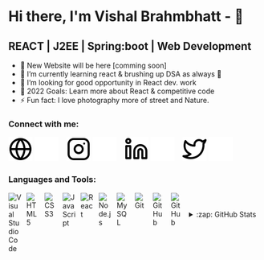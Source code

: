 # Hi there, I'm Vishal Brahmbhatt -  👋 

## REACT | J2EE | Spring:boot | Web Development

- 🔭 New Website will be here [comming soon]
- 🌱 I’m currently learning react & brushing up DSA as always 🤣
- 👯 I’m looking for good opportunity in React dev. work
- 🥅 2022 Goals: Learn more about React & competitive code
- ⚡ Fun fact: I love photography more of street and Nature. 

### Connect with me:

[![website](./img/globe-light.svg)](https://##)
[![website](./img/globe-dark.svg)](https:/##)
&nbsp;&nbsp;
[![website](./img/instagram-light.svg)](https://www.instagram.com/va_g._bond/)
[![website](./img/instagram-dark.svg)](https://www.instagram.com/va_g._bond/)
&nbsp;&nbsp;
[![website](./img/linkedin-light.svg)](https://www.linkedin.com/in/vishal-brahmbhatt-845336140/)
[![website](./img/linkedin-dark.svg)](https://www.linkedin.com/in/vishal-brahmbhatt-845336140/)
&nbsp;&nbsp;
[![website](./img/twitter-light.svg)](https://twitter.com/Kakashi_n07)
[![website](./img/twitter-dark.svg)](https://twitter.com/Kakashi_n07)

### Languages and Tools:

<img align="left" alt="Visual Studio Code" width="26px" src="https://cdn.jsdelivr.net/gh/devicons/devicon/icons/vscode/vscode-original.svg" style="padding-right:10px;" />
<img align="left" alt="HTML5" width="26px" src="https://cdn.jsdelivr.net/gh/devicons/devicon/icons/html5/html5-original.svg" style="padding-right:10px;" />
<img align="left" alt="CSS3" width="26px" src="https://cdn.jsdelivr.net/gh/devicons/devicon/icons/css3/css3-original.svg" style="padding-right:10px;" />
<img align="left" alt="JavaScript" width="26px" src="https://cdn.jsdelivr.net/gh/devicons/devicon/icons/javascript/javascript-original.svg" style="padding-right:10px;" />
<img align="left" alt="React" width="26px" src="https://cdn.jsdelivr.net/gh/devicons/devicon/icons/react/react-original.svg" style="padding-right:10px;" />
<img align="left" alt="Node.js" width="26px" src="https://cdn.jsdelivr.net/gh/devicons/devicon/icons/nodejs/nodejs-original.svg" style="padding-right:10px;" />
<img align="left" alt="MySQL" width="26px" src="https://cdn.jsdelivr.net/gh/devicons/devicon/icons/mysql/mysql-original.svg" style="padding-right:10px;" />
<img align="left" alt="Git" width="26px" src="https://cdn.jsdelivr.net/gh/devicons/devicon/icons/git/git-original.svg" style="padding-right:10px;" />
<img align="left" alt="GitHub" width="26px" src="https://user-images.githubusercontent.com/3369400/139447912-e0f43f33-6d9f-45f8-be46-2df5bbc91289.png" style="padding-right:10px;" />
<img align="left" alt="GitHub" width="26px" src="https://user-images.githubusercontent.com/3369400/139448065-39a229ba-4b06-434b-bc67-616e2ed80c8f.png" style="padding-right:10px;" />



<br />



<br />
<details>
  <summary>:zap: GitHub Stats</summary>
  <img align="left" alt="Vishal Brahmbhatt's GitHub Stats" src="https://github-readme-stats.vercel.app/api?username=vishalskyfall&show_icons=true&hide_border=false&title_color=ff652f&icon_color=FFE400&bg_color=09131B&text_color=ffffff&border_color=0c1a25" />

</details>

[website]: https://###Comming_Soon
[twitter]: https://twitter.com/Kakashi_n07
[instagram]: https://www.instagram.com/va_g._bond/
[linkedin]: https://www.linkedin.com/in/vishal-brahmbhatt-845336140/
